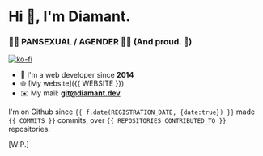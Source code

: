 <h1>Hi 👋, I'm Diamant.</h1>
<h3>🏳️‍🌈 PANSEXUAL / AGENDER 🏳️‍🌈 (And proud. 💜)</h3>

[![ko-fi](https://ko-fi.com/img/githubbutton_sm.svg)](https://ko-fi.com/N4N56FZOR)

- 📆 I'm a web developer since **2014**
- 🌐 [My website]({{ WEBSITE }})
- ✉️ My mail: **git@diamant.dev**

I'm on Github since `{{ f.date(REGISTRATION_DATE, {date:true}) }}` made `{{ COMMITS }}` commits, over `{{ REPOSITORIES_CONTRIBUTED_TO }}` repositories.

[WIP.]
